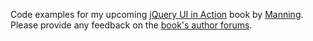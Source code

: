 Code examples for my upcoming [jQuery UI in Action](http://manning.com/vantoll/) book by [Manning](http://manning.com). Please provide any feedback on the [book's author forums](http://www.manning-sandbox.com/forum.jspa?forumID=889).